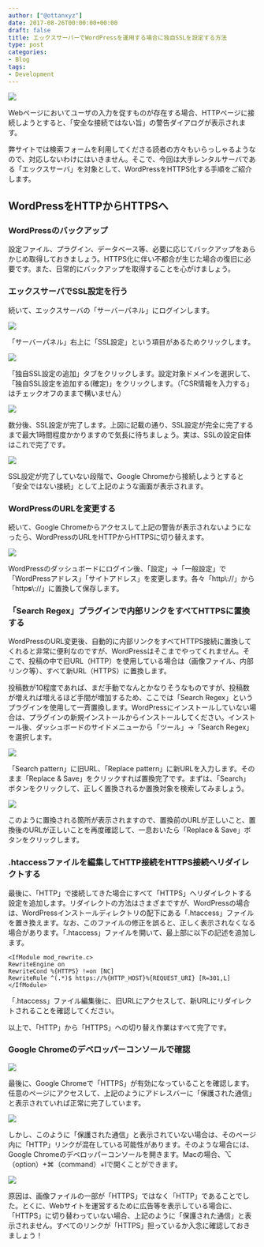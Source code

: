 ```yaml
---
author: ["@ottanxyz"]
date: 2017-08-26T00:00:00+00:00
draft: false
title: エックスサーバーでWordPressを運用する場合に独自SSLを設定する方法
type: post
categories:
- Blog
tags:
- Development
---
```


![](170826-59a0f01dc0a6d.jpg)

Webページにおいてユーザの入力を促すものが存在する場合、HTTPページに接続しようとすると、「安全な接続ではない旨」の警告ダイアログが表示されます。

弊サイトでは検索フォームを利用してくださる読者の方々もいらっしゃるようなので、対応しないわけにはいきません。そこで、今回は大手レンタルサーバである「エックスサーバ」を対象として、WordPressをHTTPS化する手順をご紹介します。

## WordPressをHTTPからHTTPSへ

### WordPressのバックアップ

設定ファイル、プラグイン、データベース等、必要に応じてバックアップをあらかじめ取得しておきましょう。HTTPS化に伴い不都合が生じた場合の復旧に必要です。また、日常的にバックアップを取得することを心がけましょう。

### エックスサーバでSSL設定を行う

続いて、エックスサーバの「サーバーパネル」にログインします。

![](171125-5a18dbef8355b.png)

「サーバーパネル」右上に「SSL設定」という項目があるためクリックします。

![](171125-5a18dc27d0e6f.png)

「独自SSL設定の追加」タブをクリックします。設定対象ドメインを選択して、「独自SSL設定を追加する(確定)」をクリックします。（「CSR情報を入力する」はチェックオフのままで構いません）

![](171125-5a18dc5f9aa20.png)

数分後、SSL設定が完了します。上図に記載の通り、SSL設定が完全に完了するまで最大1時間程度かかりますので気長に待ちましょう。実は、SSLの設定自体はこれで完了です。

![](171125-5a18dc8cac597.png)

SSL設定が完了していない段階で、Google Chromeから接続しようとすると「安全ではない接続」として上記のような画面が表示されます。

### WordPressのURLを変更する

続いて、Google Chromeからアクセスして上記の警告が表示されないようになったら、WordPressのURLをHTTPからHTTPSに切り替えます。

![](170826-59a0f4f41476a.png)

WordPressのダッシュボードにログイン後、「設定」→「一般設定」で「WordPressアドレス」「サイトアドレス」を変更します。各々「http\\://<Domain Name>」から「http**s**\\://<Domain Name>」に置換して保存します。

### 「Search Regex」プラグインで内部リンクをすべてHTTPSに置換する

WordPressのURL変更後、自動的に内部リンクをすべてHTTPS接続に置換してくれると非常に便利なのですが、WordPressはそこまでやってくれません。そこで、投稿の中で旧URL（HTTP）を使用している場合は（画像ファイル、内部リンク等）、すべて新URL（HTTPS）に置換します。

投稿数が10程度であれば、まだ手動でなんとかなりそうなものですが、投稿数が増えれば増えるほど手間が増加するため、ここでは「Search Regex」というプラグインを使用して一斉置換します。WordPressにインストールしていない場合は、プラグインの新規インストールからインストールしてください。インストール後、ダッシュボードのサイドメニューから「ツール」→「Search Regex」を選択します。

![](170826-59a0f617d449b.png)

「Search pattern」に旧URL、「Replace pattern」に新URLを入力します。そのまま「Replace & Save」をクリックすれば置換完了です。まずは、「Search」ボタンをクリックして、正しく置換されるか置換対象を検索してみましょう。

![](170826-59a0f657168a8.png)

このように置換される箇所が表示されますので、置換前のURLが正しいこと、置換後のURLが正しいことを再度確認して、一息おいたら「Replace & Save」ボタンをクリックします。

### .htaccessファイルを編集してHTTP接続をHTTPS接続へリダイレクトする

最後に、「HTTP」で接続してきた場合にすべて「HTTPS」へリダイレクトする設定を追加します。リダイレクトの方法はさまざまですが、WordPressの場合は、WordPressインストールディレクトリの配下にある「.htaccess」ファイルを置き換えます。なお、このファイルの修正を誤ると、正しく表示されなくなる場合があります。「.htaccess」ファイルを開いて、最上部に以下の記述を追加します。

    <IfModule mod_rewrite.c>
    RewriteEngine on
    RewriteCond %{HTTPS} !=on [NC]
    RewriteRule ^(.*)$ https://%{HTTP_HOST}%{REQUEST_URI} [R=301,L]
    </IfModule>

「.htaccess」ファイル編集後に、旧URLにアクセスして、新URLにリダイレクトされることを確認してください。

以上で、「HTTP」から「HTTPS」ヘの切り替え作業はすべて完了です。

### Google Chromeのデベロッパーコンソールで確認

![](170826-59a0fcda38c36.png)

最後に、Google Chromeで「HTTPS」が有効になっていることを確認します。任意のページにアクセスして、上記のようにアドレスバーに「保護された通信」と表示されていれば正常に完了しています。

![](170826-59a0fd1c9f04e.png)

しかし、このように「保護された通信」と表示されていない場合は、そのページ内に「HTTP」リンクが混在している可能性があります。そのような場合には、Google Chromeのデベロッパーコンソールを開きます。Macの場合、⌥（option）+⌘（command）+Iで開くことができます。

![](170826-59a0fd67a22e7.png)

原因は、画像ファイルの一部が「HTTPS」ではなく「HTTP」であることでした。とくに、Webサイトを運営するために広告等を表示している場合に、「HTTPS」に切り替わっていない場合、上記のように「保護された通信」と表示されません。すべてのリンクが「HTTPS」担っているか入念に確認しておきましょう！
